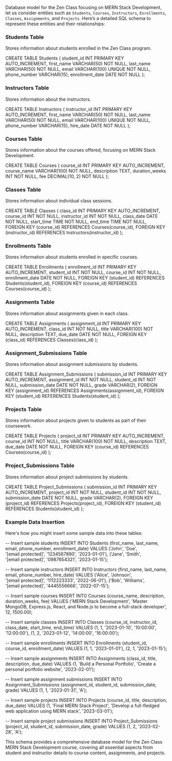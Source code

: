 Database model for the Zen Class focusing on MERN Stack Development, let us consider entities such as `Students`, `Courses`, `Instructors`, `Enrollments`, `Classes`, `Assignments`, and `Projects`. Here’s a detailed SQL schema to represent these entities and their relationships:

### Students Table
Stores information about students enrolled in the Zen Class program.


CREATE TABLE Students (
    student_id INT PRIMARY KEY AUTO_INCREMENT,
    first_name VARCHAR(50) NOT NULL,
    last_name VARCHAR(50) NOT NULL,
    email VARCHAR(100) UNIQUE NOT NULL,
    phone_number VARCHAR(15),
    enrollment_date DATE NOT NULL
);


### Instructors Table
Stores information about the instructors.

CREATE TABLE Instructors (
    instructor_id INT PRIMARY KEY AUTO_INCREMENT,
    first_name VARCHAR(50) NOT NULL,
    last_name VARCHAR(50) NOT NULL,
    email VARCHAR(100) UNIQUE NOT NULL,
    phone_number VARCHAR(15),
    hire_date DATE NOT NULL
);


### Courses Table
Stores information about the courses offered, focusing on MERN Stack Development.

CREATE TABLE Courses (
    course_id INT PRIMARY KEY AUTO_INCREMENT,
    course_name VARCHAR(100) NOT NULL,
    description TEXT,
    duration_weeks INT NOT NULL,
    fee DECIMAL(10, 2) NOT NULL
);


### Classes Table
Stores information about individual class sessions.

CREATE TABLE Classes (
    class_id INT PRIMARY KEY AUTO_INCREMENT,
    course_id INT NOT NULL,
    instructor_id INT NOT NULL,
    class_date DATE NOT NULL,
    start_time TIME NOT NULL,
    end_time TIME NOT NULL,
    FOREIGN KEY (course_id) REFERENCES Courses(course_id),
    FOREIGN KEY (instructor_id) REFERENCES Instructors(instructor_id)
);


### Enrollments Table
Stores information about students enrolled in specific courses.

CREATE TABLE Enrollments (
    enrollment_id INT PRIMARY KEY AUTO_INCREMENT,
    student_id INT NOT NULL,
    course_id INT NOT NULL,
    enrollment_date DATE NOT NULL,
    FOREIGN KEY (student_id) REFERENCES Students(student_id),
    FOREIGN KEY (course_id) REFERENCES Courses(course_id)
);


### Assignments Table
Stores information about assignments given in each class.

CREATE TABLE Assignments (
    assignment_id INT PRIMARY KEY AUTO_INCREMENT,
    class_id INT NOT NULL,
    title VARCHAR(100) NOT NULL,
    description TEXT,
    due_date DATE NOT NULL,
    FOREIGN KEY (class_id) REFERENCES Classes(class_id)
);


### Assignment_Submissions Table
Stores information about assignment submissions by students.

CREATE TABLE Assignment_Submissions (
    submission_id INT PRIMARY KEY AUTO_INCREMENT,
    assignment_id INT NOT NULL,
    student_id INT NOT NULL,
    submission_date DATE NOT NULL,
    grade VARCHAR(2),
    FOREIGN KEY (assignment_id) REFERENCES Assignments(assignment_id),
    FOREIGN KEY (student_id) REFERENCES Students(student_id)
);


### Projects Table
Stores information about projects given to students as part of their coursework.

CREATE TABLE Projects (
    project_id INT PRIMARY KEY AUTO_INCREMENT,
    course_id INT NOT NULL,
    title VARCHAR(100) NOT NULL,
    description TEXT,
    due_date DATE NOT NULL,
    FOREIGN KEY (course_id) REFERENCES Courses(course_id)
);


### Project_Submissions Table
Stores information about project submissions by students.

CREATE TABLE Project_Submissions (
    submission_id INT PRIMARY KEY AUTO_INCREMENT,
    project_id INT NOT NULL,
    student_id INT NOT NULL,
    submission_date DATE NOT NULL,
    grade VARCHAR(2),
    FOREIGN KEY (project_id) REFERENCES Projects(project_id),
    FOREIGN KEY (student_id) REFERENCES Students(student_id)
);


### Example Data Insertion

Here's how you might insert some sample data into these tables:

-- Insert sample students
INSERT INTO Students (first_name, last_name, email, phone_number, enrollment_date)
VALUES 
('John', 'Doe', '[email protected]', '1234567890', '2023-01-01'),
('Jane', 'Smith', '[email protected]', '0987654321', '2023-01-15');

-- Insert sample instructors
INSERT INTO Instructors (first_name, last_name, email, phone_number, hire_date)
VALUES 
('Alice', 'Johnson', '[email protected]', '1112223333', '2022-06-01'),
('Bob', 'Williams', '[email protected]', '4445556666', '2022-07-15');

-- Insert sample courses
INSERT INTO Courses (course_name, description, duration_weeks, fee)
VALUES 
('MERN Stack Development', 'Master MongoDB, Express.js, React, and Node.js to become a full-stack developer', 12, 1500.00);

-- Insert sample classes
INSERT INTO Classes (course_id, instructor_id, class_date, start_time, end_time)
VALUES 
(1, 1, '2023-01-10', '10:00:00', '12:00:00'),
(1, 2, '2023-01-12', '14:00:00', '16:00:00');

-- Insert sample enrollments
INSERT INTO Enrollments (student_id, course_id, enrollment_date)
VALUES 
(1, 1, '2023-01-01'),
(2, 1, '2023-01-15');

-- Insert sample assignments
INSERT INTO Assignments (class_id, title, description, due_date)
VALUES 
(1, 'Build a Personal Portfolio', 'Create a personal portfolio website', '2023-02-01');

-- Insert sample assignment submissions
INSERT INTO Assignment_Submissions (assignment_id, student_id, submission_date, grade)
VALUES 
(1, 1, '2023-01-31', 'A');

-- Insert sample projects
INSERT INTO Projects (course_id, title, description, due_date)
VALUES 
(1, 'Final MERN Stack Project', 'Develop a full-fledged web application using MERN stack', '2023-03-01');

-- Insert sample project submissions
INSERT INTO Project_Submissions (project_id, student_id, submission_date, grade)
VALUES 
(1, 2, '2023-02-28', 'A');


This schema provides a comprehensive database model for the Zen Class MERN Stack Development course, covering all essential aspects from student and instructor details to course content, assignments, and projects.